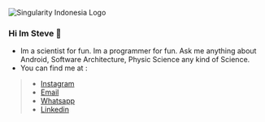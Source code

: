 ![Singularity Indonesia Logo](Logo%20Of%20Singularity%20Indonesia%20©2023%20Stefanus%20Ayudha.png "Singularity Indonesia")


### Hi Im Steve 👋

- Im a scientist for fun. Im a programmer for fun. Ask me anything about Android, Software Architecture, Physic Science any kind of Science.
- You can find me at :
>- [Instagram](https://www.instagram.com/stefanus_ayudha/)
>- [Email](mailto:stefanus.ayudha@gmail.com)
>- [Whatsapp](https://wa.me/+6282135263752)
>- [Linkedin](https://www.linkedin.com/in/stefanus-ayudha-447a98b5/)


<!--
**stefanusayudha/stefanusayudha** is a ✨ _special_ ✨ repository because its `README.md` (this file) appears on your GitHub profile.

Here are some ideas to get you started:

- 🔭 I’m currently working on ...
- 🌱 I’m currently learning ...
- 👯 I’m looking to collaborate on ...
- 🤔 I’m looking for help with ...
- 💬 Ask me about Android Development
- 📫 How to reach me: ...
- 😄 Pronouns: ...
- ⚡ Fun fact: ...
-->
